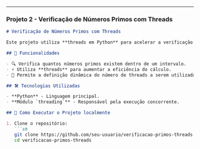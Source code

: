
---

### **Projeto 2 - Verificação de Números Primos com Threads**  

```md
# Verificação de Números Primos com Threads

Este projeto utiliza **threads em Python** para acelerar a verificação da quantidade de números primos dentro de um intervalo definido pelo usuário. O uso de **programação concorrente** permite otimizar o desempenho ao dividir a carga de processamento entre múltiplas threads.

## 📌 Funcionalidades

- 🔍 Verifica quantos números primos existem dentro de um intervalo.
- ⚡ Utiliza **threads** para aumentar a eficiência do cálculo.
- 🔢 Permite a definição dinâmica do número de threads a serem utilizadas.

## 🛠 Tecnologias Utilizadas

- **Python** - Linguagem principal.
- **Módulo `threading`** - Responsável pela execução concorrente.

## 🚀 Como Executar o Projeto localmente

1. Clone o repositório:
   ```sh
   git clone https://github.com/seu-usuario/verificacao-primos-threads.git
   cd verificacao-primos-threads
